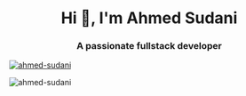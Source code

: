 <h1 align="center">Hi 👋, I'm Ahmed Sudani</h1>
<h3 align="center">A passionate fullstack developer</h3>

<p align="left"> <a href="https://github.com/ryo-ma/github-profile-trophy"><img src="https://github-profile-trophy.vercel.app/?username=ahmed-sudani" alt="ahmed-sudani" /></a> </p>

<p><img align="center" src="https://github-readme-streak-stats.herokuapp.com/?user=ahmed-sudani&" alt="ahmed-sudani" /></p>
